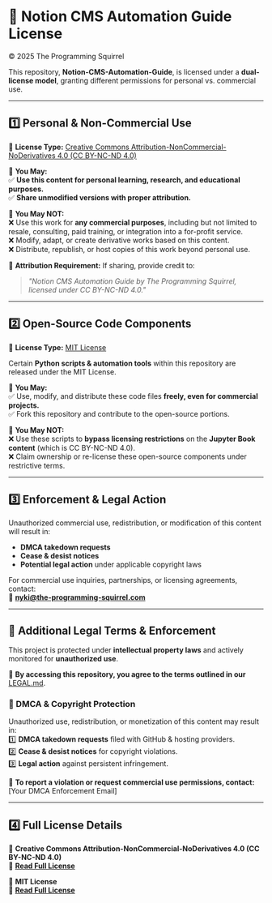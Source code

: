 # 📜 Notion CMS Automation Guide License

© 2025 The Programming Squirrel  

This repository, **Notion-CMS-Automation-Guide**, is licensed under a **dual-license model**, granting different permissions for personal vs. commercial use.  

---

## **1️⃣ Personal & Non-Commercial Use**  

🔹 **License Type:** [Creative Commons Attribution-NonCommercial-NoDerivatives 4.0 (CC BY-NC-ND 4.0)](https://creativecommons.org/licenses/by-nc-nd/4.0/)  

🔹 **You May:**  
✅ **Use this content for personal learning, research, and educational purposes.**  
✅ **Share unmodified versions with proper attribution.**  

🔹 **You May NOT:**  
❌ Use this work for **any commercial purposes**, including but not limited to resale, consulting, paid training, or integration into a for-profit service.  
❌ Modify, adapt, or create derivative works based on this content.  
❌ Distribute, republish, or host copies of this work beyond personal use.  

📌 **Attribution Requirement:** If sharing, provide credit to:  
> _"Notion CMS Automation Guide by The Programming Squirrel, licensed under CC BY-NC-ND 4.0."_  

---

## **2️⃣ Open-Source Code Components**  

🔹 **License Type:** [MIT License](https://opensource.org/licenses/MIT)  

Certain **Python scripts & automation tools** within this repository are released under the MIT License.  

🔹 **You May:**  
✅ Use, modify, and distribute these code files **freely, even for commercial projects.**  
✅ Fork this repository and contribute to the open-source portions.  

🔹 **You May NOT:**  
❌ Use these scripts to **bypass licensing restrictions** on the **Jupyter Book content** (which is CC BY-NC-ND 4.0).  
❌ Claim ownership or re-license these open-source components under restrictive terms.  

---

## **3️⃣ Enforcement & Legal Action**  

Unauthorized commercial use, redistribution, or modification of this content will result in:  
- **DMCA takedown requests**  
- **Cease & desist notices**  
- **Potential legal action** under applicable copyright laws  

For commercial use inquiries, partnerships, or licensing agreements, contact:  
📩 **[nyki@the-programming-squirrel.com](mailto:nyki@the-programming-squirrel.com)**

---

## **📜 Additional Legal Terms & Enforcement**  

This project is protected under **intellectual property laws** and actively monitored for **unauthorized use**.  

📌 **By accessing this repository, you agree to the terms outlined in our** [LEGAL.md](./LEGAL.md).  

### **🚨 DMCA & Copyright Protection**  
Unauthorized use, redistribution, or monetization of this content may result in:  
1️⃣ **DMCA takedown requests** filed with GitHub & hosting providers.  
2️⃣ **Cease & desist notices** for copyright violations.  
3️⃣ **Legal action** against persistent infringement.  

📩 **To report a violation or request commercial use permissions, contact:**  
[Your DMCA Enforcement Email]  

---

## **4️⃣ Full License Details**  

🔹 **Creative Commons Attribution-NonCommercial-NoDerivatives 4.0 (CC BY-NC-ND 4.0)**  
📜 **[Read Full License](https://creativecommons.org/licenses/by-nc-nd/4.0/)**  

🔹 **MIT License**  
📜 **[Read Full License](https://opensource.org/licenses/MIT/)**  